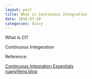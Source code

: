 ```yaml
---
layout: post
title: What is Continuous Integration
date: 2016-07-10
categories: diary
---
```


What is CI?  

Continuous Integeration


Reference:

[Continuous Integration Essentials](https://codeship.com/continuous-integration-essentials)    
[ruanyifeng blog](http://www.ruanyifeng.com/blog/2015/09/continuous-integration.html)